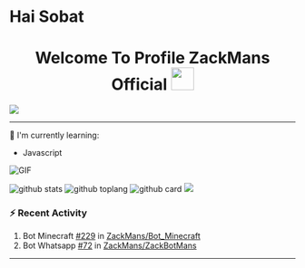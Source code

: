 # Hai Sobat

<h1 align="center">Welcome To Profile ZackMans Official <img src="https://user-images.githubusercontent.com/1303154/88677602-1635ba80-d120-11ea-84d8-d263ba5fc3c0.gif" width="40px"><br></h1>
<img align="center" height="auto" src="https://i.ibb.co/qn9wdKk/252dfa1ec7fb.jpg=4"/>

---

:page_with_curl: I'm currently learning:
- Javascript

<img align="center" fit="fill" alt="GIF" src="https://media.giphy.com/media/836HiJc7pgzy8iNXCn/giphy.gif" />


![github stats](https://github-readme-stats.vercel.app/api?username=ZackMans&show_icons=true&theme=radical)
![github toplang](https://github-readme-stats.vercel.app/api/top-langs/?username=ZackMans&layout=compact&theme=nightowl)
![github card](https://github-readme-stats.vercel.app/api/pin/?username=ZackMans&repo=Backup-Bot&theme=dark)
![](https://github-profile-trophy.vercel.app/?username=ZackMans&row=2&column=3)

### :zap: Recent Activity

<!--START_SECTION:activity-->
1. Bot Minecraft [#229](https://github.com/ZackMans/Bot_Minecraft/pull/229) in [ZackMans/Bot_Minecraft](https://github.com/ZackMans/Bot_Minecraft)
2. Bot Whatsapp [#72](https://github.com/ZackMans/ZackBotMans/pull/72) in [ZackMans/ZackBotMans](https://github.com/ZackMans/ZackBotMans)
<!--END_SECTION:activity-->

---

<!--START_SECTION:waka-->

<!--END_SECTION:waka-->
